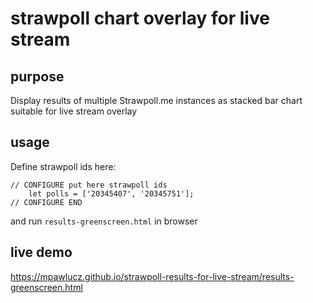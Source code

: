 # strawpoll chart overlay for live stream 

## purpose
Display results of multiple Strawpoll.me instances as stacked bar chart suitable for live stream overlay

## usage
Define strawpoll ids here:
```
// CONFIGURE put here strawpoll ids
    let polls = ['20345407', '20345751'];
// CONFIGURE END
```

and run `results-greenscreen.html` in browser

## live demo
https://mpawlucz.github.io/strawpoll-results-for-live-stream/results-greenscreen.html
